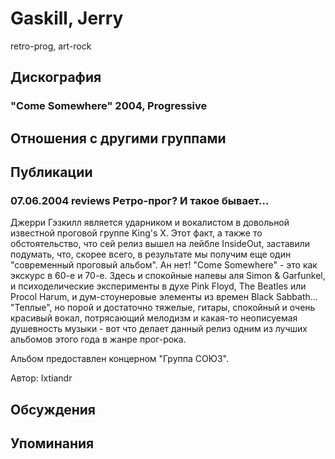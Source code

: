 # Gaskill, Jerry

retro-prog, art-rock

## Дискография

### "Come Somewhere" 2004, Progressive




## Отношения с другими группами


## Публикации

### 07.06.2004 reviews Ретро-прог? И такое бывает...

<P>Джерри Гэзкилл является ударником и вокалистом в довольной известной проговой группе King's X. Этот факт, а также то обстоятельство, что сей релиз вышел на лейбле InsideOut, заставили подумать, что, скорее всего, в результате мы получим еще один "современный проговый альбом". Ан нет! "Come Somewhere" - это как экскурс в 60-е и 70-е. Здесь и спокойные напевы аля Simon & Garfunkel, и психоделические эксперименты в духе Pink Floyd, The Beatles или Procol Harum, и дум-стоунеровые элементы из времен Black Sabbath... "Теплые", но порой и достаточно тяжелые, гитары, спокойный и очень красивый вокал, потрясающий мелодизм и какая-то неописуемая душевность музыки - вот что делает данный релиз одним из лучших альбомов этого года в жанре прог-рока.</P>
<P>Альбом предоставлен концерном "Группа СОЮЗ".</P>
Автор: Ixtiandr


## Обсуждения


## Упоминания

